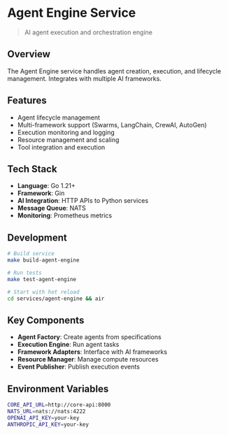 # Agent Engine Service

> AI agent execution and orchestration engine

## Overview

The Agent Engine service handles agent creation, execution, and lifecycle management. Integrates with multiple AI frameworks.

## Features

- Agent lifecycle management
- Multi-framework support (Swarms, LangChain, CrewAI, AutoGen)
- Execution monitoring and logging
- Resource management and scaling
- Tool integration and execution

## Tech Stack

- **Language**: Go 1.21+
- **Framework**: Gin
- **AI Integration**: HTTP APIs to Python services
- **Message Queue**: NATS
- **Monitoring**: Prometheus metrics

## Development

```bash
# Build service
make build-agent-engine

# Run tests
make test-agent-engine

# Start with hot reload
cd services/agent-engine && air
```

## Key Components

- **Agent Factory**: Create agents from specifications
- **Execution Engine**: Run agent tasks
- **Framework Adapters**: Interface with AI frameworks
- **Resource Manager**: Manage compute resources
- **Event Publisher**: Publish execution events

## Environment Variables

```bash
CORE_API_URL=http://core-api:8000
NATS_URL=nats://nats:4222
OPENAI_API_KEY=your-key
ANTHROPIC_API_KEY=your-key
```